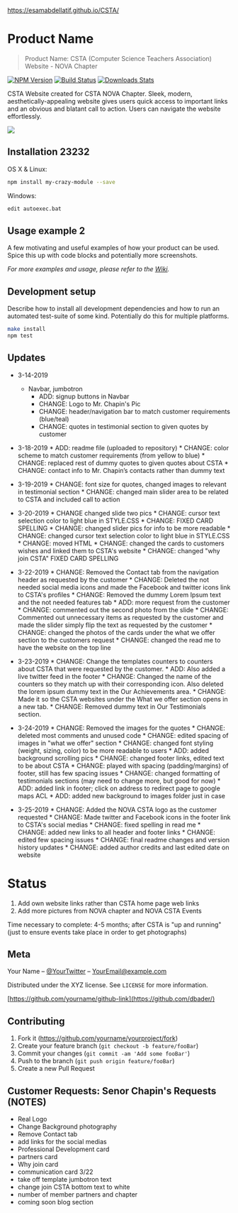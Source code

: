 https://esamabdellatif.github.io/CSTA/
# Product Name
> Product Name: CSTA (Computer Science Teachers Association) Website - NOVA Chapter

[![NPM Version][npm-image]][npm-url]
[![Build Status][travis-image]][travis-url]
[![Downloads Stats][npm-downloads]][npm-url]

CSTA Website created for CSTA NOVA Chapter.  Sleek, modern, aesthetically-appealing
website gives users quick access to important links and an obvious and blatant call
to action.  Users can navigate the website effortlessly.

![](header.png)

## Installation 23232

OS X & Linux:

```sh
npm install my-crazy-module --save
```

Windows:

```sh
edit autoexec.bat
```

## Usage example 2

A few motivating and useful examples of how your product can be used. Spice this up with code blocks and potentially more screenshots.

_For more examples and usage, please refer to the [Wiki][wiki]._

## Development setup

Describe how to install all development dependencies and how to run an automated test-suite of some kind. Potentially do this for multiple platforms.

```sh
make install
npm test
```

## Updates

* 3-14-2019
    * Navbar, jumbotron
      * ADD: signup buttons in Navbar
      * CHANGE:  Logo to Mr. Chapin's Pic
      * CHANGE: header/navigation bar to match customer requirements (blue/teal)
      * CHANGE: quotes in testimonial section to given quotes by customer

* 3-18-2019
      * ADD: readme file (uploaded to repository)
      * CHANGE: color scheme to match customer requirements (from yellow to blue)
      * CHANGE: replaced rest of dummy quotes to given quotes about CSTA
      * CHANGE: contact info to Mr. Chapin’s contacts rather than dummy text

* 3-19-2019
	    * CHANGE: font size for quotes, changed images to relevant in testimonial section
	    * CHANGE: changed main slider area to be related to CSTA and included call to action

* 3-20-2019
	    * CHANGE  changed slide two pics
	    * CHANGE: cursor text selection color to light blue in STYLE.CSS
      * CHANGE: FIXED CARD SPELLING
      * CHANGE: changed slider pics for info to be more readable
      * CHANGE: changed cursor text selection color to light blue in STYLE.CSS
      * CHANGE: moved HTML
      * CHANGE: changed the cards to customers wishes and linked them to CSTA's website
      * CHANGE: changed "why join CSTA" FIXED CARD SPELLING

* 3-22-2019
      * CHANGE: Removed the Contact tab from the navigation header as requested by the customer
      * CHANGE: Deleted the not needed social media icons and made the Facebook and twitter icons link to CSTA's profiles
      * CHANGE: Removed the dummy Lorem Ipsum text and the not needed features tab
      * ADD: more request from the customer
      * CHANGE: commented out the second photo from the slide
      * CHANGE: Commented out unnecessary items as requested by the customer and made the slider simply flip the text as requested by the customer
      * CHANGE: changed the photos of the cards under the what we offer section to the customers request
      * CHANGE: changed the read me to have the website on the top line

* 3-23-2019
      * CHANGE: Change the templates counters to counters about CSTA that were requested by the customer.
      * ADD: Also added a live twitter feed in the footer
      * CHANGE: Changed the name of the counters so they match up with their corresponding icon. Also deleted the lorem ipsum dummy text in the Our Achievements area.
      * CHANGE: Made it so the CSTA websites under the What we offer section opens in a new tab.
      * CHANGE: Removed dummy text in Our Testimonials section.

* 3-24-2019
      * CHANGE: Removed the images for the quotes
      * CHANGE: deleted most comments and unused code
      * CHANGE: edited spacing of images in "what we offer" section
      * CHANGE: changed font styling (weight, sizing, color) to be more readable to users
      * ADD: added background scrolling pics
      * CHANGE: changed footer links, edited text to be about CSTA
      * CHANGE: played with spacing (padding/margins) of footer, still has few spacing issues
      * CHANGE: changed formatting of testimonials sections (may need to change more, but good for now)
      * ADD: added link in footer; click on address to redirect page to google maps ACL
      * ADD: added new background to images folder just in case

* 3-25-2019
      * CHANGE: Added the NOVA CSTA logo as the customer requested
      * CHANGE: Made twitter and Facebook icons in the footer link to CSTA's social medias
      * CHANGE: fixed spelling in read me
      * CHANGE: added new links to all header and footer links
      * CHANGE: edited few spacing issues
      * CHANGE: final readme changes and version history updates
      * CHANGE: added author credits and last edited date on website

# Status

1. Add own website links rather than CSTA home page web links
2. Add more pictures from NOVA chapter and NOVA CSTA Events

Time necessary to complete: 4-5 months; after CSTA is "up and running"
                            (just to ensure events take place in order to
                                        get photographs)


## Meta

Your Name – [@YourTwitter](https://twitter.com/dbader_org) – YourEmail@example.com

Distributed under the XYZ license. See ``LICENSE`` for more information.

[https://github.com/yourname/github-link](https://github.com/dbader/)

## Contributing

1. Fork it (<https://github.com/yourname/yourproject/fork>)
2. Create your feature branch (`git checkout -b feature/fooBar`)
3. Commit your changes (`git commit -am 'Add some fooBar'`)
4. Push to the branch (`git push origin feature/fooBar`)
5. Create a new Pull Request

<!-- Markdown link & img dfn's -->
[npm-image]: https://img.shields.io/npm/v/datadog-metrics.svg?style=flat-square
[npm-url]: https://npmjs.org/package/datadog-metrics
[npm-downloads]: https://img.shields.io/npm/dm/datadog-metrics.svg?style=flat-square
[travis-image]: https://img.shields.io/travis/dbader/node-datadog-metrics/master.svg?style=flat-square
[travis-url]: https://travis-ci.org/dbader/node-datadog-metrics
[wiki]: https://github.com/yourname/yourproject/

## Customer Requests: Senor Chapin's Requests (NOTES)
* Real Logo
* Change Background photography
* Remove Contact tab
* add links for the social medias
* Professional Development card
* partners card
* Why join card
* communication card
3/22
* take off template jumbotron text
* change join CSTA bottom text to white
* number of member partners and chapter
* coming soon blog section
